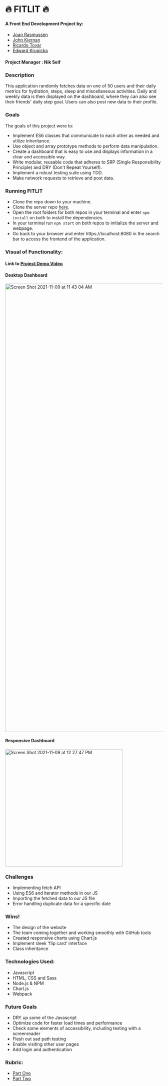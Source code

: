 # 🔥 FITLIT 🔥

#### A Front End Development Project by:
- [Joan Rasmussen](https://github.com/raz-joan)
- [John Kiernan](https://github.com/jkiernan12)
- [Ricardo Tovar](https://github.com/JRicardoT)
- [Edward Krupicka](https://github.com/edwardkrupicka)

#### Project Manager : Nik Seif

### Description
This application randomly fetches data on one of 50 users and their daily metrics for hydration, steps, sleep and miscellaneous activities. Daily and weekly data is then displayed on the dashboard, where they can also see their friends' daily step goal. Users can also post new data to their profile.

### Goals
The goals of this project were to:
- Implement ES6 classes that communicate to each other as needed and utilize inheritance.
- Use object and array prototype methods to perform data manipulation.
- Create a dashboard that is easy to use and displays information in a clear and accessible way.
- Write modular, reusable code that adheres to SRP (Single Responsibility Principle) and DRY (Don't Repeat Yourself).
- Implement a robust testing suite using TDD.
- Make network requests to retrieve and post data.

### Running FITLIT
- Clone the repo down to your machine.
- Clone the server repo [here](https://github.com/turingschool-examples/fitlit-api).
- Open the root folders for both repos in your terminal and enter `npm install` on both to install the dependencies.
- In your terminal run `npm start` on both repos to initialize the server and webpage.
- Go back to your browser and enter https://localhost:8080 in the search bar to access the frontend of the application.

### Visual of Functionality:

#### Link to [Project Demo Video](https://www.youtube.com/watch?v=ak8XfqX5yF8)  

#### Desktop Dashboard
<img width="1435" alt="Screen Shot 2021-11-09 at 11 43 04 AM" src="https://user-images.githubusercontent.com/80644408/140991624-4b0bc3b5-b4fd-42ed-8c76-be7a182287fe.png">  

#### Responsive Dashboard
<img width="376" alt="Screen Shot 2021-11-09 at 12 27 47 PM" src="https://user-images.githubusercontent.com/80644408/140991651-a49dcbd6-910c-4387-8c69-e128a60993a6.png">


### Challenges
 - Implementing fetch API
 - Using ES6 and iterator methods in our JS
 - Importing the fetched data to our JS file
 - Error handling duplicate data for a specific date

### Wins!
 - The design of the website
 - The team coming together and working smoothly with GitHub tools
 - Created responsive charts using Chart.js
 - Implement sleek 'flip card' interface
 - Class inheritance

### Technologies Used:
- Javascript
- HTML, CSS and Sass
- Node.js & NPM
- Chart.js
- Webpack

### Future Goals
- DRY up some of the Javascript
- Optimize code for faster load times and performance
- Check some elements of accessibility, including testing with a screenreader
- Flesh out sad path testing
- Enable visiting other user pages
- Add login and authentication

### Rubric:  
- [Part One](https://frontend.turing.edu/projects/Fitlit-part-one.html)  
- [Part Two](https://frontend.turing.edu/projects/Fitlit-part-two.html)
